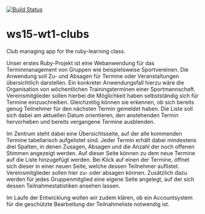 [![Build Status](https://travis-ci.org/Kokka/ws15-wt1-clubs.svg?branch=WEEK04)](https://travis-ci.org/Kokka/ws15-wt1-clubs)

# ws15-wt1-clubs
Club managing app for the ruby-learning class.


Unser erstes Ruby-Projekt ist eine Webanwendung für das Terminmanagement von Gruppen wie beispielsweise Sportvereinen. Die Anwendung soll Zu- und Absagen für Termine oder Veranstaltungen übersichtlich darstellen. Ein konkreter Anwendungsfall hierzu wäre die Organisation von wöchentlichen Trainingsterminen einer Sportmannschaft. Vereinsmitglieder sollen hierbei die Möglichkeit haben selbstständig sich für Termine einzuschreiben. Gleichzeitig können sie erkennen, ob sich bereits genug Teilnehmer für den nächsten Termin gemeldet haben. Die Liste soll sich dabei am aktuellen Datum orientieren, den anstehenden Termin hervorheben und bereits vergangene Termine ausblenden.

Im Zentrum steht dabei eine Übersichtsseite, auf der alle kommenden Termine tabellarisch aufgelistet sind. Jeder Termin erhält dabei mindestens drei Spalten, in denen Zusagen, Absagen und die Anzahl der noch offenen Stimmen angezeigt werden. Auf dieser Seite können zu dem neue Termine auf die Liste hinzugefügt werden. Bei Klick auf einen der Termine, öffnet sich dieser in einer neuen Seite, welche dessen Teilnehmer auflistet. Vereinsmitglieder sollen hier zu- oder absagen können. Zusätzlich dazu werden für jedes Gruppenmitglied eine eigene Seite angelegt, auf der sich dessen Teilnahmestatistiken ansehen lassen.

Im Laufe der Entwicklung wollen wir zudem klären, ob ein Accountsystem für die geschützte Bearbeitung der Teilnahmeliste notwendig ist.

